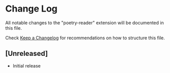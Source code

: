# Change Log

All notable changes to the "poetry-reader" extension will be documented in this file.

Check [Keep a Changelog](http://keepachangelog.com/) for recommendations on how to structure this file.

## [Unreleased]

- Initial release